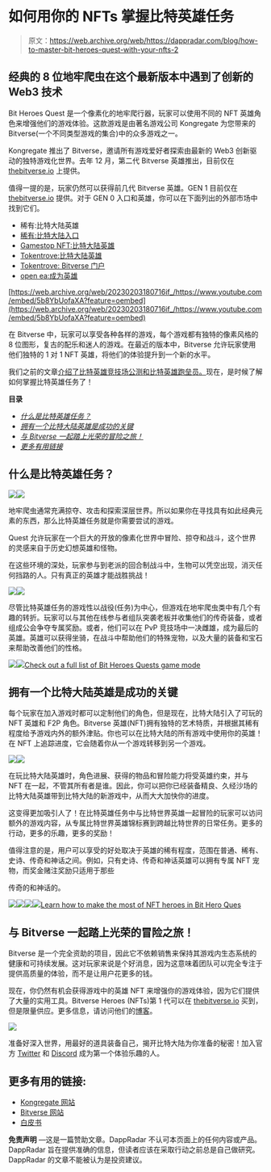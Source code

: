 # 如何用你的 NFTs 掌握比特英雄任务

> 原文：<https://web.archive.org/web/https://dappradar.com/blog/how-to-master-bit-heroes-quest-with-your-nfts-2>

## 经典的 8 位地牢爬虫在这个最新版本中遇到了创新的 Web3 技术

Bit Heroes Quest 是一个像素化的地牢爬行器，玩家可以使用不同的 NFT 英雄角色来增强他们的游戏体验。这款游戏是由著名游戏公司 Kongregate 为您带来的 Bitverse(一个不同类型游戏的集合)中的众多游戏之一。

Kongregate 推出了 Bitverse，邀请所有游戏爱好者探索由最新的 Web3 创新驱动的独特游戏化世界。去年 12 月，第二代 Bitverse 英雄推出，目前仅在 [thebitverse.io](https://web.archive.org/web/20230203180716/http://thebitverse.io/) 上提供。

值得一提的是，玩家仍然可以获得前几代 Bitverse 英雄。GEN 1 目前仅在 [thebitverse.io](https://web.archive.org/web/20230203180716/http://thebitverse.io/) 提供。对于 GEN 0 入口和英雄，你可以在下面列出的外部市场中找到它们。

*   稀有:比特大陆英雄
*   [稀有:比特大陆入口](https://web.archive.org/web/20230203180716/https://rarible.com/bitverseportals/items)
*   [Gamestop NFT:比特大陆英雄](https://web.archive.org/web/20230203180716/https://nft.gamestop.com/collection/kongregatebitverse)
*   [Tokentrove:比特大陆英雄](https://web.archive.org/web/20230203180716/https://tokentrove.com/collection/BitverseHeroes)
*   [Tokentrove: Bitverse 门户](https://web.archive.org/web/20230203180716/https://tokentrove.com/collection/BitversePortals)
*   [open ea:成为英雄](https://web.archive.org/web/20230203180716/https://opensea.io/collection/bitverse-heroes)

[https://web.archive.org/web/20230203180716if_/https://www.youtube.com/embed/5b8YbUofaXA?feature=oembed](https://web.archive.org/web/20230203180716if_/https://www.youtube.com/embed/5b8YbUofaXA?feature=oembed)

在 Bitverse 中，玩家可以享受各种各样的游戏，每个游戏都有独特的像素风格的 8 位图形，复古的配乐和迷人的游戏。在最近的版本中，Bitverse 允许玩家使用他们独特的 1 对 1 NFT 英雄，将他们的体验提升到一个新的水平。

我们之前的文章[介绍了比特英雄竞技场公测和比特英雄跑垒员。](https://web.archive.org/web/20230203180716/https://dappradar.com/blog/get-ready-for-retro-gaming-with-the-bit-heroes-arena-open-beta)现在，是时候了解如何掌握比特英雄任务了！

**目录**

*   *[什么是比特英雄任务？](https://web.archive.org/web/20230203180716/https://dappradar.com/blog/how-to-master-bit-heroes-quest-with-your-nfts-2/#what)*
*   *[拥有一个比特大陆英雄是成功的关键](https://web.archive.org/web/20230203180716/https://dappradar.com/blog/how-to-master-bit-heroes-quest-with-your-nfts-2/#own)*
*   [*与 Bitverse 一起踏上光荣的冒险之旅！*](https://web.archive.org/web/20230203180716/https://dappradar.com/blog/how-to-master-bit-heroes-quest-with-your-nfts-2/#embark)
*   *[更多有用链接](https://web.archive.org/web/20230203180716/https://dappradar.com/blog/how-to-master-bit-heroes-quest-with-your-nfts-2/#links)*

## 什么是比特英雄任务？

![](img/8af20e1ea7c36e5a1b108f6d30910fd0.png)![](img/a68fb809da6c004363515e0c243ca81a.png)

地牢爬虫通常充满掠夺、攻击和探索深层世界。所以如果你在寻找具有如此经典元素的东西，那么比特英雄任务就是你需要尝试的游戏。

Quest 允许玩家在一个巨大的开放的像素化世界中冒险、掠夺和战斗，这个世界的灵感来自于历史幻想英雄和怪物。

在这些环境的深处，玩家参与到老派的回合制战斗中，生物可以凭空出现，消灭任何挡路的人。只有真正的英雄才能战胜挑战！

![](img/8af20e1ea7c36e5a1b108f6d30910fd0.png)![](img/66be4aea1f6fd6c8adbf8a135325d843.png)

尽管比特英雄任务的游戏性以战役(任务)为中心，但游戏在地牢爬虫类中有几个有趣的转折。玩家可以与其他在线参与者组队突袭老板并收集他们的传奇装备，或者组成公会争夺专属奖励。或者，他们可以在 PvP 竞技场中一决雌雄，成为最后的英雄。英雄可以获得坐骑，在战斗中帮助他们的特殊宠物，以及大量的装备和宝石来帮助改善他们的性格。

![](img/8af20e1ea7c36e5a1b108f6d30910fd0.png)![](img/6014353a16de542b3ac7b937d781b692.png)[Check out a full list of Bit Heroes Quests game mode](https://web.archive.org/web/20230203180716/https://www.thebitverse.io/)

## 拥有一个比特大陆英雄是成功的关键

每个玩家在加入游戏时都可以定制他们的角色，但是现在，比特大陆引入了可玩的 NFT 英雄和 F2P 角色。Bitverse 英雄(NFT)拥有独特的艺术特质，并根据其稀有程度给予游戏内外的额外津贴。你也可以在比特大陆的所有游戏中使用你的英雄！在 NFT 上追踪进度，它会随着你从一个游戏转移到另一个游戏。

![](img/cfc7302ae8e476413a6a70c88c862f7d.png)![](img/947dc3142167a0ca9dc88488d190a5c5.png)

在玩比特大陆英雄时，角色进展、获得的物品和冒险能力将受英雄约束，并与 NFT 在一起，不管其所有者是谁。因此，你可以把你已经装备精良、久经沙场的比特大陆英雄带到比特大陆的新游戏中，从而大大加快你的进度。

这变得更加吸引人了！在比特英雄任务中与比特世界英雄一起冒险的玩家可以访问额外的游戏内容，从专属比特世界英雄锦标赛到跨越比特世界的日常任务。更多的行动，更多的乐趣，更多的奖励！

值得注意的是，用户可以享受的好处取决于英雄的稀有程度，范围在普通、稀有、史诗、传奇和神话之间。例如，只有史诗、传奇和神话英雄可以拥有专属 NFT 宠物，而奖金赌注奖励只适用于那些

传奇的和神话的。

![](img/3630119f692fcefe92f83f0cc390ac06.png)![](img/cb9d4e931af5fc0687fdd9aeb0ab2b2e.png)![](img/e4190dd6f3adf8a7e7dc27588cf518a4.png)![](img/2fcbea8ba598133492745edc39906bf9.png)[Learn how to make the most of NFT heroes in Bit Hero Ques](https://web.archive.org/web/20230203180716/https://medium.com/@the-bitverse/more-heroes-for-the-bitverse-a4279671120)

## 与 Bitverse 一起踏上光荣的冒险之旅！

Bitverse 是一个完全资助的项目，因此它不依赖销售来保持其游戏内生态系统的健康和可持续发展。这对玩家来说是个好消息，因为这意味着团队可以完全专注于提供高质量的体验，而不是让用户花更多的钱。

现在，你仍然有机会获得游戏中的英雄 NFT 来增强你的游戏体验，因为它们提供了大量的实用工具。Bitverse Heroes (NFTs)第 1 代可以在 [thebitverse.io](https://web.archive.org/web/20230203180716/http://thebitverse.io/) 买到，但是限量供应。更多信息，请访问他们的[博客](https://web.archive.org/web/20230203180716/https://medium.com/@the-bitverse/a-new-generation-is-born-d8c2e9198dc4)。

![](img/0930d30640706f52f77152b8377548ed.png)

准备好深入世界，用最好的道具装备自己，揭开比特大陆为你准备的秘密！加入官方 [Twitter](https://web.archive.org/web/20230203180716/https://twitter.com/BHBitverse) 和 [Discord](https://web.archive.org/web/20230203180716/https://discord.gg/bitverse) 成为第一个体验乐趣的人。

## 更多有用的链接:

*   [Kongregate 网站](https://web.archive.org/web/20230203180716/https://www.kongregate.com/)
*   [Bitverse 网站](https://web.archive.org/web/20230203180716/https://www.thebitverse.io/)
*   [白皮书](https://web.archive.org/web/20230203180716/https://kongregate.gitbook.io/bitverse/)

**免责声明** —这是一篇赞助文章。DappRadar 不认可本页面上的任何内容或产品。DappRadar 旨在提供准确的信息，但读者应该在采取行动之前总是自己做研究。DappRadar 的文章不能被认为是投资建议。
